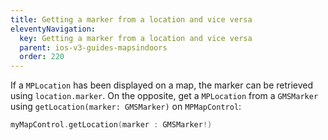 ```yaml
---
title: Getting a marker from a location and vice versa
eleventyNavigation:
  key: Getting a marker from a location and vice versa
  parent: ios-v3-guides-mapsindoors
  order: 220
---
```


If a `MPLocation` has been displayed on a map, the marker can be retrieved using `location.marker`. On the opposite, get a `MPLocation` from a `GMSMarker` using `getLocation(marker: GMSMarker)` on `MPMapControl`:

```swift
myMapControl.getLocation(marker : GMSMarker!)
```
